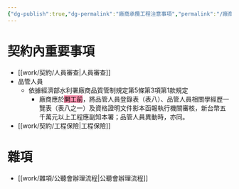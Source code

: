 ```yaml
---
{"dg-publish":true,"dg-permalink":"廠商承攬工程注意事項","permalink":"/廠商承攬工程注意事項/"}
---
```



# 契約內重要事項 
- [[work/契約/人員審查\|人員審查]]
- 品管人員
	- 依據經濟部水利署廠商品質管制規定第5條第3項第1款規定
		- 廠商應於<mark style="background: #FF5582A6;">開工前</mark>，將品管人員登錄表（表八）、品管人員相關學經歷一覽表（表八之一）及資格證明文件影本函報執行機關審核，新台幣五千萬元以上工程應副知本署；品管人員異動時，亦同。
 - [[work/契約/工程保險\|工程保險]]

# 雜項
- [[work/雜項/公聽會辦理流程\|公聽會辦理流程]]